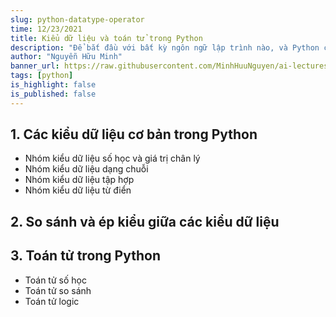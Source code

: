 ```yaml
---
slug: python-datatype-operator
time: 12/23/2021
title: Kiểu dữ liệu và toán tử trong Python
description: "Để bắt đầu với bất kỳ ngôn ngữ lập trình nào, và Python cũng không ngoại lệ, chúng ta cần hiểu rõ về kiểu dữ liệu và toán tử cơ bản."
author: "Nguyễn Hữu Minh"
banner_url: https://raw.githubusercontent.com/MinhHuuNguyen/ai-lectures/refs/heads/master/0_syllabus/images/python-logo.png
tags: [python]
is_highlight: false
is_published: false
---
```


## 1. Các kiểu dữ liệu cơ bản trong Python
- Nhóm kiểu dữ liệu số học và giá trị chân lý
- Nhóm kiểu dữ liệu dạng chuỗi
- Nhóm kiểu dữ liệu tập hợp
- Nhóm kiểu dữ liệu từ điển

## 2. So sánh và ép kiểu giữa các kiểu dữ liệu

## 3. Toán tử trong Python
- Toán tử số học
- Toán tử so sánh
- Toán tử logic

